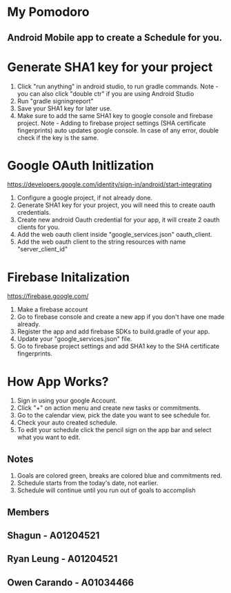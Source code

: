 # My Pomodoro

## Android Mobile app to create a Schedule for you.

# Generate SHA1 key for your project

1. Click "run anything" in android studio, to run gradle commands.
   Note - you can also click "double ctr" if you are using Android Studio
2. Run "gradle signingreport"
3. Save your SHA1 key for later use.
4. Make sure to add the same SHA1 key to google console and firebase project.
   Note - Adding to firebase project settings (SHA certificate fingerprints) 
   auto updates google console. In case of any error, double check if the key
   is the same.

# Google OAuth Initlization

https://developers.google.com/identity/sign-in/android/start-integrating
1. Configure a google project, if not already done.
2. Generate SHA1 key for your project, you will need this to create oauth credentials.
3. Create new android Oauth credential for your app, it will create 2 oauth clients for you.
4. Add the web oauth client inside "google_services.json" oauth_client.
5. Add the web oauth client to the string resources with name "server_client_id"

# Firebase Initalization
https://firebase.google.com/

1. Make a firebase account 
2. Go to firebase console and create a new app if you don't have one made already.
3. Register the app and add firebase SDKs to build.gradle of your app.
4. Update your "google_services.json" file.
5. Go to firebase project settings and add SHA1 key to the SHA certificate fingerprints. 

# How App Works?
1. Sign in using your google Account.
2. Click "+" on action menu and create new tasks or commitments.
3. Go to the calendar view, pick the date you want to see schedule for.
4. Check your auto created schedule.
5. To edit your schedule click the pencil sign on the app bar and select what you want to edit.
## Notes
1. Goals are colored green, breaks are colored blue and commitments red.
2. Schedule starts from the today's date, not earlier.
3. Schedule will continue until you run out of goals to accomplish

## Members

## Shagun - A01204521
## Ryan Leung - A01204521
## Owen Carando - A01034466
